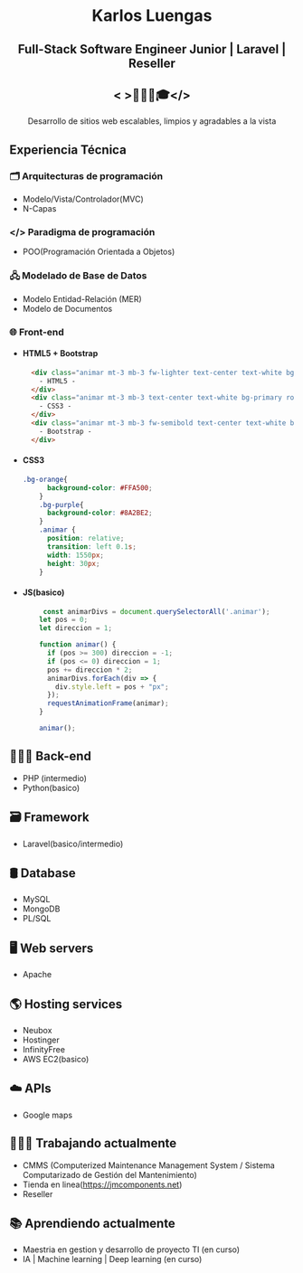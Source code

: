 <div align="center">
  
# Karlos Luengas

##  Full-Stack Software Engineer Junior | Laravel | Reseller
## < >👨🏻‍💻🎓</>

Desarrollo de sitios web escalables, limpios y agradables a la vista 

</div>

## Experiencia Técnica

### 🗂️ Arquitecturas de programación
-  Modelo/Vista/Controlador(MVC)
-  N-Capas
  
### </> Paradigma de programación
-  POO(Programación Orientada a Objetos)
  
### 🖧 Modelado de Base de Datos
- Modelo Entidad-Relación (MER)
- Modelo de Documentos

### 🌐 Front-end
- #### HTML5 + Bootstrap
  ```html
    <div class="animar mt-3 mb-3 fw-lighter text-center text-white bg-orange rounded ">
      - HTML5 -
    </div>
    <div class="animar mt-3 mb-3 text-center text-white bg-primary rounded">
      - CSS3 -
    </div>
    <div class="animar mt-3 mb-3 fw-semibold text-center text-white bg-purple rounded">
      - Bootstrap -
    </div>  
  ```

- #### CSS3
  ```css
  .bg-orange{
        background-color: #FFA500;
      }
      .bg-purple{
        background-color: #8A2BE2;
      }
      .animar {
        position: relative;
        transition: left 0.1s;
        width: 1550px;
        height: 30px;
      }
  ```
- #### JS(basico)
  ```js
	   const animarDivs = document.querySelectorAll('.animar');
      let pos = 0;
      let direccion = 1;

      function animar() {
        if (pos >= 300) direccion = -1;
        if (pos <= 0) direccion = 1;
        pos += direccion * 2;
        animarDivs.forEach(div => {
          div.style.left = pos + "px";
        });
        requestAnimationFrame(animar);
      }

      animar();
  ```
## 👨🏻‍💻 Back-end
 - PHP (intermedio)
 - Python(basico)

## 🗃️ Framework
  - Laravel(basico/intermedio)

## 🛢️ Database
  - MySQL
  - MongoDB
  - PL/SQL

## 🖥 Web servers
  - Apache

## 🌎 Hosting services 
  - Neubox
  - Hostinger
  - InfinityFree
  - AWS EC2(basico)

## ☁️ APIs
 - Google maps
## 🧑🏻‍💻 Trabajando actualmente
 - CMMS (Computerized Maintenance Management System / Sistema Computarizado de Gestión del Mantenimiento)
 - Tienda en linea(https://jmcomponents.net)
 - Reseller

## 📚 Aprendiendo actualmente 
 - Maestria en gestion y desarrollo de proyecto TI (en curso)
 - IA | Machine learning | Deep learning (en curso)
 






	




